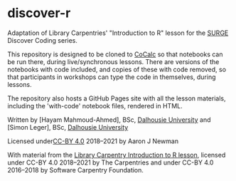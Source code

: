 # discover-r

Adaptation of Library Carpentries' "Introduction to R" lesson for the [SURGE](https://surgeinnovation.ca) Discover Coding series.

This repository is designed to be cloned to [CoCalc](https://cocalc.com) so that notebooks can be run there, during live/synchronous lessons. There are versions of the notebooks with code included, and copies of these with code removed, so that participants in workshops can type the code in themselves, during lessons.

The repository also hosts a GitHub Pages site with all the lesson materials, including the 'with-code' notebook files, rendered in HTML.

Written by [Hayam Mahmoud-Ahmed], BSc, [Dalhousie University](https://dal.ca) and [Simon Leger], BSc, [Dalhousie University](https://dal.ca)

Licensed under[CC-BY 4.0](https://creativecommons.org/licenses/by/4.0/) 2018–2021 by Aaron J Newman

With material from the [Library Carpentry Introduction to R lesson](http://librarycarpentry.org/lc-r/), licensed under CC-BY 4.0 2018–2021 by The Carpentries and under CC-BY 4.0 2016–2018 by Software Carpentry Foundation.